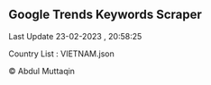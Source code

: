 

## Google Trends Keywords Scraper 
 
Last Update 23-02-2023 , 20:58:25

Country List :
VIETNAM.json



© Abdul Muttaqin 
